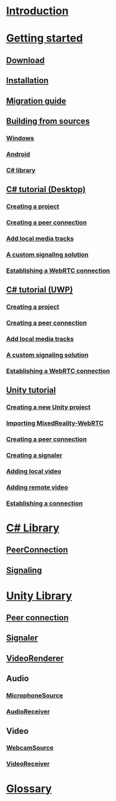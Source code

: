 # [Introduction](introduction.md)
# [Getting started](gettingstarted.md)
## [Download](download.md)
## [Installation](installation.md)
## [Migration guide](migration-guide.md)
## [Building from sources](building.md)
### [Windows](building-windows.md)
### [Android](android/building-android.md)
### [C# library](building-cslib.md)
## [C# tutorial (Desktop)](cs/helloworld-cs-core3.md)
### [Creating a project](cs/helloworld-cs-setup-core3.md)
### [Creating a peer connection](cs/helloworld-cs-peerconnection-core3.md)
### [Add local media tracks](cs/helloworld-cs-mediatracks-core3.md)
### [A custom signaling solution](cs/helloworld-cs-signaling-core3.md)
### [Establishing a WebRTC connection](cs/helloworld-cs-connection-core3.md)
## [C# tutorial (UWP)](cs/helloworld-cs-uwp.md)
### [Creating a project](cs/helloworld-cs-setup-uwp.md)
### [Creating a peer connection](cs/helloworld-cs-peerconnection-uwp.md)
### [Add local media tracks](cs/helloworld-cs-mediatracks-uwp.md)
### [A custom signaling solution](cs/helloworld-cs-signaling-uwp.md)
### [Establishing a WebRTC connection](cs/helloworld-cs-connection-uwp.md)
## [Unity tutorial](unity/helloworld-unity.md)
### [Creating a new Unity project](unity/helloworld-unity-createproject.md)
### [Importing MixedReality-WebRTC](unity/helloworld-unity-importwebrtc.md)
### [Creating a peer connection](unity/helloworld-unity-peerconnection.md)
### [Creating a signaler](unity/helloworld-unity-signaler.md)
### [Adding local video](unity/helloworld-unity-localvideo.md)
### [Adding remote video](unity/helloworld-unity-remotevideo.md)
### [Establishing a connection](unity/helloworld-unity-connection.md)
# [C# Library](cs/cs.md)
## [PeerConnection](cs/cs-peerconnection.md)
## [Signaling](cs/cs-signaling.md)
# [Unity Library](unity/unity-integration.md)
## [Peer connection](unity/unity-peerconnection.md)
## [Signaler](unity/unity-signaler.md)
## [VideoRenderer](unity/unity-mediaplayer.md)
## Audio
### [MicrophoneSource](unity/unity-localaudiosource.md)
### [AudioReceiver](unity/unity-remoteaudiosource.md)
## Video
### [WebcamSource](unity/unity-localvideosource.md)
### [VideoReceiver](unity/unity-remotevideosource.md)
# [Glossary](glossary.md)
